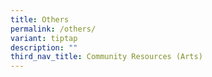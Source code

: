 ```yaml
---
title: Others
permalink: /others/
variant: tiptap
description: ""
third_nav_title: Community Resources (Arts)
---
```

